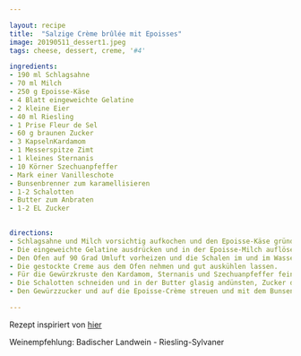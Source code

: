 ```yaml
---

layout: recipe
title:  "Salzige Crème brûlée mit Epoisses"
image: 20190511_dessert1.jpeg
tags: cheese, dessert, creme, '#4'

ingredients:
- 190 ml Schlagsahne
- 70 ml Milch
- 250 g Epoisse-Käse
- 4 Blatt eingeweichte Gelatine
- 2 kleine Eier
- 40 ml Riesling
- 1 Prise Fleur de Sel
- 60 g braunen Zucker
- 3 KapselnKardamom
- 1 Messerspitze Zimt
- 1 kleines Sternanis
- 10 Körner Szechuanpfeffer
- Mark einer Vanilleschote
- Bunsenbrenner zum karamellisieren
- 1-2 Schalotten
- Butter zum Anbraten
- 1-2 EL Zucker

 
directions:
- Schlagsahne und Milch vorsichtig aufkochen und den Epoisse-Käse gründlich darin schmelzen lassen.
- Die eingeweichte Gelatine ausdrücken und in der Epoisse-Milch auflösen. Jetzt die Eier und den Riesling unterrühren, mit Fleur de Sel abschmecken und durch ein Sieb geben. Dadurch kann man sicherstellen, dass keine ungelösten Käsestückchen mehr in der Creme sind. Die Creme in kleine Schalen füllen, mit Frischhaltefolie bedecken.
- Den Ofen auf 90 Grad Umluft vorheizen und die Schalen im und im Wasserbad  35 - 40 Minuten garen.
- Die gestockte Creme aus dem Ofen nehmen und gut auskühlen lassen.
- Für die Gewürzkruste den Kardamom, Sternanis und Szechuanpfeffer fein Mörsern. Gemahlenen Zimt und das Mark einer Vanilleschote zugeben und mit dem braunen Zucker gründlich mischen.
- Die Schalotten schneiden und in der Butter glasig andünsten, Zucker dazugeben und karamellisieren.
- Den Gewürzzucker und auf die Epoisse-Crème streuen und mit dem Bunsenbrenner goldbraun karamellisieren und sofort servieren. Mit den Schalotten anrichten.

---
```


Rezept inspiriert von [hier](https://kochenmachtgluecklich.de/rezept-fuer-salzige-creme-brulee-mit-epoisses/)

Weinempfehlung: Badischer Landwein - Riesling-Sylvaner
